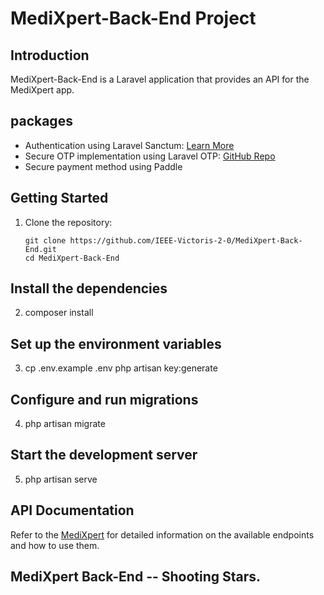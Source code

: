 # MediXpert-Back-End Project


## Introduction
MediXpert-Back-End is a Laravel application that provides an API for the MediXpert app.

## packages
- Authentication using Laravel Sanctum: [Learn More](https://laravel.com/docs/10.x/sanctum)
- Secure OTP implementation using Laravel OTP: [GitHub Repo](https://github.com/ichtrojan/laravel-otp)
- Secure payment method using Paddle

## Getting Started
1. Clone the repository:
   ```shell
   git clone https://github.com/IEEE-Victoris-2-0/MediXpert-Back-End.git
   cd MediXpert-Back-End

## Install the dependencies
2. composer install

## Set up the environment variables

3. cp .env.example .env
   php artisan key:generate

## Configure and run migrations 

 4. php artisan migrate

 ## Start the development server 
 5. php artisan serve

## API Documentation
Refer to the <a href="https://documenter.getpostman.com/view/29337762/2s9YC1WEAo">MediXpert</a> for detailed information on the available endpoints and how to use them.

## MediXpert Back-End -- Shooting Stars. 